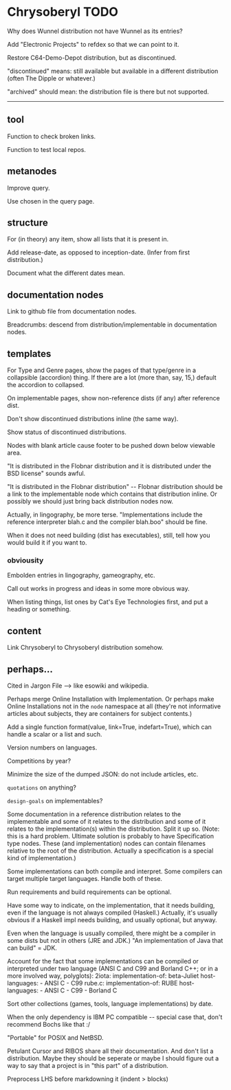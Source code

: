 Chrysoberyl TODO
================

Why does Wunnel distribution not have Wunnel as its entries?

Add "Electronic Projects" to refdex so that we can point to it.

Restore C64-Demo-Depot distribution, but as discontinued.

"discontinued" means: still available but available in a different distribution
(often The Dipple or whatever.)

"archived" should mean: the distribution file is there but not supported.

- - - -

tool
----

Function to check broken links.

Function to test local repos.

metanodes
---------

Improve query.

Use chosen in the query page.

structure
---------

For (in theory) any item, show all lists that it is present in.

Add release-date, as opposed to inception-date. (Infer from first distribution.)

Document what the different dates mean.

documentation nodes
-------------------

Link to github file from documentation nodes.

Breadcrumbs: descend from distribution/implementable in documentation nodes.

templates
---------

For Type and Genre pages, show the pages of that type/genre in a collapsible
(accordion) thing.  If there are a lot (more than, say, 15,) default the accordion
to collapsed.

On implementable pages, show non-reference dists (if any) after reference dist.

Don't show discontinued distributions inline (the same way).

Show status of discontinued distributions.

Nodes with blank article cause footer to be pushed down below viewable area.

"It is distributed in the Flobnar distribution and it is distributed
under the BSD license" sounds awful.
 
"It is distributed in the Flobnar distribution" -- Flobnar distribution should
be a link to the implementable node which contains that distribution inline.
Or possibly we should just bring back distribution nodes now.
 
Actually, in lingography, be more terse.  "Implementations include
the reference interpreter blah.c and the compiler blah.boo" should be fine.

When it does not need building (dist has executables), still, tell
how you would build it if you want to.

### obviousity ###

Embolden entries in lingography, gameography, etc.

Call out works in progress and ideas in some more obvious way.

When listing things, list ones by Cat's Eye Technologies first, and
put a heading or something.

content
-------

Link Chrysoberyl to Chrysoberyl distribution somehow.

perhaps...
----------

Cited in Jargon File --> like esowiki and wikipedia.

Perhaps merge Online Installation with Implementation.  Or perhaps make
Online Installations not in the `node` namespace at all (they're not
informative articles about subjects, they are containers for subject contents.)

Add a single function format(value, link=True, indefart=True), which
can handle a scalar or a list and such.

Version numbers on languages.

Competitions by year?

Minimize the size of the dumped JSON: do not include articles, etc.

`quotations` on anything?

`design-goals` on implementables?

Some documentation in a reference distribution relates to the implementable
and some of it relates to the distribution and some of it relates to
the implementation(s) within the distribution.  Split it up so.
(Note: this is a hard problem.  Ultimate solution is probably to have
Specification type nodes.  These (and implementation) nodes can contain
filenames relative to the root of the distribution.  Actually a specification
is a special kind of implementation.)

Some implementations can both compile and interpret.  Some compilers
can target multiple target languages.  Handle both of these.

Run requirements and build requirements can be optional.

Have some way to indicate, on the implementation, that it needs
building, even if the language is not always compiled (Haskell.)
Actually, it's usually obvious if a Haskell impl needs building, and
usually optional, but anyway.

Even when the language is usually compiled, there might be
a compiler in some dists but not in others (JRE and JDK.)
"An implementation of Java that can build" = JDK.

Account for the fact that some implementations can be
compiled or interpreted under two language (ANSI C and C99
and Borland C++; or in a more involved way, polyglots):
    2iota:
      implementation-of: beta-Juliet
      host-languages:
      - ANSI C
      - C99
    rube.c:
      implementation-of: RUBE
      host-languages:
      - ANSI C
      - C99
      - Borland C

Sort other collections (games, tools, language implementations) by date.

When the only dependency is IBM PC compatible -- special case that,
don't recommend Bochs like that :/

"Portable" for POSIX and NetBSD.

Petulant Cursor and RIBOS share all their documentation.  And don't
list a distribution.  Maybe they should be seperate or maybe I should
figure out a way to say that a project is in "this part" of a distribution.

Preprocess LHS before markdowning it (indent > blocks)
